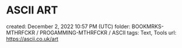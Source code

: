 # ASCII ART

created: December 2, 2022 10:57 PM (UTC)
folder: BOOKMRKS-MTHRFCKR / PROGAMMING-MTHRFCKR / ASCII
tags: Text, Tools
url: https://ascii.co.uk/art